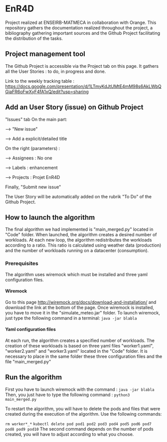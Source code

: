 # EnR4D
Project realized at ENSEIRB-MATMECA in collaboration with Orange. This repository gathers the documentation realized throughout the project, a bibliography gathering important sources and the Github Project facilitating the distribution of the tasks.


## Project management tool

The Github Project is accessible via the Project tab on this page. It gathers all the User Stories : to do, in progress and done.

Link to the weekly tracking table : https://docs.google.com/presentation/d/1LTmyKdJtUMtE4mM98s6AkLWbQGiaFR6oFwXyF4fA1xQ/edit?usp=sharing

## Add an User Story (issue) on Github Project

"Issues" tab
On the main part:

   --> "New issue"
 
   --> Add a explicit/detailed title
 
On the right (parameters) :
 
   --> Assignees : No one
 
   --> Labels : enhancement
 
   --> Projects : Projet EnR4D
 
Finally, "Submit new issue"
 
The User Story will be automatically added on the rubrik "To Do" of the Github Project.

## How to launch the algorithm
The final algorithm we had implemented is "main_merged.py" located in "Code" folder.
When launched, the algorithm creates a desired number of workloads. At each new loop, the algorithm redistributes the workloads according to a ratio. 
This ratio is calculated using weather data (production) and the number of workloads running on a datacenter (consumption).

### Prerequisites
The algorithm uses wiremock which must be installed and three yaml configuration files.

#### Wiremock
Go to this page http://wiremock.org/docs/download-and-installation/ and download the link at the bottom of the page.
Once wiremock is installed, you have to move it in the "simulate_meteo.jar" folder. To launch wiremock, just type the following command in a terminal:
``
java -jar blabla
``

#### Yaml configuration files
At each run, the algorithm creates a specified number of workloads. 
The creation of these workloads is based on three yaml files "worker1.yaml", "worker2.yaml" and "worker3.yaml" located in the "Code" folder.
It is necessary to place in the same folder these three configuration files and the file "main_merged.py"

## Run the algorithm
First you have to launch wiremock with the command : 
``
java -jar blabla
``
Then, you just have to type the following command :
``
python3 main_merged.py
``

To restart the algorithm, you will have to delete the pods and files that were created during the execution of the algorithm.
Use the following commands:

``
rm worker*_*
``
``
 kubectl delete pod pod1 pod2 pod3 pod4 pod5 pod6 pod7 pod8 pod9 pod10
``
The second command depends on the number of pods created, you will have to adjust according to what you choose.
